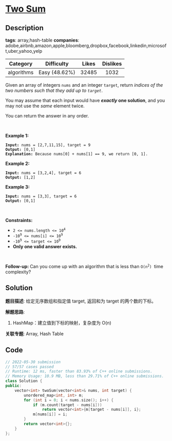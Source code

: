 # [Two Sum](https://leetcode.com/problems/two-sum/description/)

## Description

**tags**: array,hash-table
**companies**: adobe,airbnb,amazon,apple,bloomberg,dropbox,facebook,linkedin,microsoft,uber,yahoo,yelp

| Category | Difficulty | Likes | Dislikes |
| :------: | :--------: | :---: | :------: |
| algorithms | Easy (48.62%) | 32485 | 1032 |

<p>Given an array of integers <code>nums</code>&nbsp;and an integer <code>target</code>, return <em>indices of the two numbers such that they add up to <code>target</code></em>.</p>

<p>You may assume that each input would have <strong><em>exactly</em> one solution</strong>, and you may not use the <em>same</em> element twice.</p>

<p>You can return the answer in any order.</p>

<p>&nbsp;</p>
<p><strong>Example 1:</strong></p>

<pre><code><strong>Input:</strong> nums = [2,7,11,15], target = 9
<strong>Output:</strong> [0,1]
<strong>Explanation:</strong> Because nums[0] + nums[1] == 9, we return [0, 1].</code></pre>

<p><strong>Example 2:</strong></p>

<pre><code><strong>Input:</strong> nums = [3,2,4], target = 6
<strong>Output:</strong> [1,2]</code></pre>

<p><strong>Example 3:</strong></p>

<pre><code><strong>Input:</strong> nums = [3,3], target = 6
<strong>Output:</strong> [0,1]</code></pre>

<p>&nbsp;</p>
<p><strong>Constraints:</strong></p>

<ul>
	<li><code>2 &lt;= nums.length &lt;= 10<sup>4</sup></code></li>
	<li><code>-10<sup>9</sup> &lt;= nums[i] &lt;= 10<sup>9</sup></code></li>
	<li><code>-10<sup>9</sup> &lt;= target &lt;= 10<sup>9</sup></code></li>
	<li><strong>Only one valid answer exists.</strong></li>
</ul>

<p>&nbsp;</p>
<strong>Follow-up:&nbsp;</strong>Can you come up with an algorithm that is less than&nbsp;<code>O(n<sup>2</sup>)&nbsp;</code>time complexity?

## Solution

**题目描述**: 给定无序数组和指定值 target, 返回和为 target 的两个数的下标。

**解题思路**:

1. HashMap：建立值到下标的映射，复杂度为 O(n)

**关联专题**: Array, Hash Table

## Code

```cpp
// 2022-05-30 submission
// 57/57 cases passed
// Runtime: 12 ms, faster than 83.93% of C++ online submissions.
// Memory Usage: 10.9 MB, less than 29.71% of C++ online submissions.
class Solution {
public:
    vector<int> twoSum(vector<int>& nums, int target) {
        unordered_map<int, int> m;
        for (int i = 0; i < nums.size(); i++) {
            if (m.count(target - nums[i]))
                return vector<int>{m[target - nums[i]], i};
            m[nums[i]] = i;
        }
        return vector<int>{};
    }
};
```

